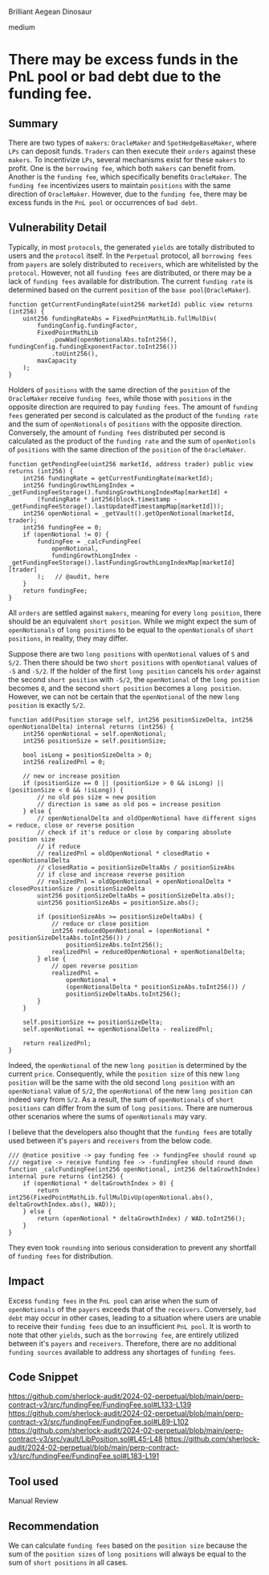 Brilliant Aegean Dinosaur

medium

# There may be excess funds in the PnL pool or bad debt due to the funding fee.

## Summary
There are two types of `makers`: `OracleMaker` and `SpotHedgeBaseMaker`, where `LPs` can deposit funds.
`Traders` can then execute their `orders` against these `makers`.
To incentivize `LPs`, several mechanisms exist for these `makers` to profit.
One is the `borrowing fee`, which both `makers` can benefit from.
Another is the `funding fee`, which specifically benefits `OracleMaker`.
The `funding fee` incentivizes users to maintain `positions` with the same direction of `OracleMaker`.
However, due to the `funding fee`, there may be excess funds in the `PnL pool` or occurrences of `bad debt`.
## Vulnerability Detail
Typically, in most `protocols`, the generated `yields` are totally distributed to users and the `protocol` itself.
In the `Perpetual` protocol, all `borrowing fees` from `payers` are solely distributed to `receivers`, which are whitelisted by the `protocol`.
However, not all `funding fees` are distributed, or there may be a lack of `funding fees` available for distribution.
The current `funding rate` is determined based on the current `position` of the `base pool`(`OracleMaker`).
```solidity
function getCurrentFundingRate(uint256 marketId) public view returns (int256) {
    uint256 fundingRateAbs = FixedPointMathLib.fullMulDiv(
        fundingConfig.fundingFactor,
        FixedPointMathLib
            .powWad(openNotionalAbs.toInt256(), fundingConfig.fundingExponentFactor.toInt256())
            .toUint256(),
        maxCapacity
    );
}
```
Holders of `positions` with the same direction of the `position` of the `OracleMaker` receive `funding fees`, while those with `positions` in the opposite direction are required to pay `funding fees`.
The amount of `funding fees` generated per second is calculated as the product of the `funding rate` and the sum of `openNotionals` of `positions` with the opposite direction.
Conversely, the amount of `funding fees` distributed per second is calculated as the product of the `funding rate` and the sum of `openNotionls` of `positions` with the same direction of the `position` of the `OracleMaker`.
```solidity
function getPendingFee(uint256 marketId, address trader) public view returns (int256) {
    int256 fundingRate = getCurrentFundingRate(marketId);
    int256 fundingGrowthLongIndex = _getFundingFeeStorage().fundingGrowthLongIndexMap[marketId] +
        (fundingRate * int256(block.timestamp - _getFundingFeeStorage().lastUpdatedTimestampMap[marketId]));
    int256 openNotional = _getVault().getOpenNotional(marketId, trader);
    int256 fundingFee = 0;
    if (openNotional != 0) {
        fundingFee = _calcFundingFee(
            openNotional,
            fundingGrowthLongIndex - _getFundingFeeStorage().lastFundingGrowthLongIndexMap[marketId][trader]
        );   // @audit, here
    }
    return fundingFee;
}
```
All `orders` are settled against `makers`, meaning for every `long position`, there should be an equivalent `short position`.
While we might expect the sum of `openNotionals` of `long positions` to be equal to the `openNotionals` of `short positions`, in reality, they may differ.

Suppose there are two `long positions` with `openNotional` values of `S` and `S/2`.
Then there should be two `short positions` with `openNotianal` values of `-S` and `-S/2`.
If the holder of the first `long position` cancels his `order` against the second `short position` with `-S/2`, the `openNotional` of the `long position` becomes `0`, and the second `short position` becomes a `long position`.
However, we can not be certain that the `openNotional` of the new `long position` is exactly `S/2`.
```solidity
function add(Position storage self, int256 positionSizeDelta, int256 openNotionalDelta) internal returns (int256) {
    int256 openNotional = self.openNotional;
    int256 positionSize = self.positionSize;

    bool isLong = positionSizeDelta > 0;
    int256 realizedPnl = 0;

    // new or increase position
    if (positionSize == 0 || (positionSize > 0 && isLong) || (positionSize < 0 && !isLong)) {
        // no old pos size = new position
        // direction is same as old pos = increase position
    } else {
        // openNotionalDelta and oldOpenNotional have different signs = reduce, close or reverse position
        // check if it's reduce or close by comparing absolute position size
        // if reduce
        // realizedPnl = oldOpenNotional * closedRatio + openNotionalDelta
        // closedRatio = positionSizeDeltaAbs / positionSizeAbs
        // if close and increase reverse position
        // realizedPnl = oldOpenNotional + openNotionalDelta * closedPositionSize / positionSizeDelta
        uint256 positionSizeDeltaAbs = positionSizeDelta.abs();
        uint256 positionSizeAbs = positionSize.abs();

        if (positionSizeAbs >= positionSizeDeltaAbs) {
            // reduce or close position
            int256 reducedOpenNotional = (openNotional * positionSizeDeltaAbs.toInt256()) /
                positionSizeAbs.toInt256();
            realizedPnl = reducedOpenNotional + openNotionalDelta;
        } else {
            // open reverse position
            realizedPnl =
                openNotional +
                (openNotionalDelta * positionSizeAbs.toInt256()) /
                positionSizeDeltaAbs.toInt256();
        }
    }

    self.positionSize += positionSizeDelta;
    self.openNotional += openNotionalDelta - realizedPnl;

    return realizedPnl;
}
```
Indeed, the `openNotional` of the new `long position` is determined by the current `price`.
Consequently, while the `position size` of this new `long position` will be the same with the old second `long position` with an `openNotional` value of `S/2`, the `openNotional` of the new `long position` can indeed vary from `S/2`.
As a result, the sum of `openNotionals` of `short positions` can differ from the sum of `long positions`.
There are numerous other scenarios where the sums of `openNotionals` may vary.

I believe that the developers also thought that the `funding fees` are totally used between it's `payers` and `receivers` from the below code.
```solidity
/// @notice positive -> pay funding fee -> fundingFee should round up
/// negative -> receive funding fee -> -fundingFee should round down
function _calcFundingFee(int256 openNotional, int256 deltaGrowthIndex) internal pure returns (int256) {
    if (openNotional * deltaGrowthIndex > 0) {
        return int256(FixedPointMathLib.fullMulDivUp(openNotional.abs(), deltaGrowthIndex.abs(), WAD));
    } else {
        return (openNotional * deltaGrowthIndex) / WAD.toInt256();
    }
}
```
They even took `rounding` into serious consideration to prevent any shortfall of `funding fees` for distribution.
## Impact
Excess `funding fees` in the `PnL pool` can arise when the sum of `openNotionals` of the `payers` exceeds that of the `receivers`.
Conversely, `bad debt` may occur in other cases, leading to a situation where users are unable to receive their `funding fees` due to an insufficient `PnL pool`.
It is worth to note that other `yields`, such as the `borrowing fee`, are entirely utilized between it's `payers` and `receivers`.
Therefore, there are no additional `funding sources` available to address any shortages of `funding fees`.
## Code Snippet
https://github.com/sherlock-audit/2024-02-perpetual/blob/main/perp-contract-v3/src/fundingFee/FundingFee.sol#L133-L139
https://github.com/sherlock-audit/2024-02-perpetual/blob/main/perp-contract-v3/src/fundingFee/FundingFee.sol#L89-L102
https://github.com/sherlock-audit/2024-02-perpetual/blob/main/perp-contract-v3/src/vault/LibPosition.sol#L45-L48
https://github.com/sherlock-audit/2024-02-perpetual/blob/main/perp-contract-v3/src/fundingFee/FundingFee.sol#L183-L191
## Tool used

Manual Review

## Recommendation
We can calculate `funding fees` based on the `position size` because the sum of the `position sizes` of `long positions` will always be equal to the sum of `short positions` in all cases.